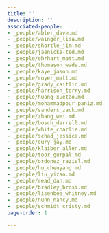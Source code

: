 ```yaml
---
title: ''
description: ''
associated-people:
- _people/abler_dave.md
- _people/wainger_lisa.md
- _people/shortle_jim.md
- _people/jaenicke-ted.md
- _people/ehrhart_matt.md
- _people/thomason_wade.md
- _people/kaye_jason.md
- _people/royer_matt.md
- _people/grady_caitlin.md
- _people/harrison_terry.md
- _people/huang_xuetao.md
- _people/mohammadpour_paniz.md
- _people/sanders_zack.md
- _people/zhang_wei.md
- _people/bosch_darrell.md
- _people/white_charlie.md
- _people/schad_jessica.md
- _people/eury_jay.md
- _people/klaiber_allen.md
- _people/toor_gurpal.md
- _people/ordonez_raziel.md
- _people/hu_chenyang.md
- _people/liu_yizao.md
- _people/read_dan.md
- _people/bradley_brosi.md
- _people/lisenbee_whitney.md
- _people/nunn_nancy.md
- _people/schmidt_cristy.md
page-order: 1

---
```

